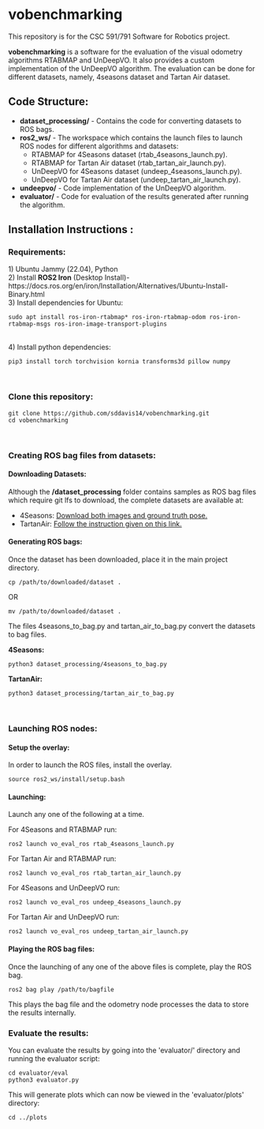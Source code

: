 # vobenchmarking
This repository is for the CSC 591/791 Software for Robotics project. 

<b>vobenchmarking</b> is a software for the evaluation of the visual odometry algorithms RTABMAP and UnDeepVO. It also provides a custom implementation of the UnDeepVO algorithm. The evaluation can be done for different datasets, namely, 4seasons dataset and Tartan Air dataset.

<h2> Code Structure:</h2>
<ul>
<li> <b>dataset_processing/</b> - Contains the code for converting datasets to ROS bags.
<li> <b>ros2_ws/</b> - The workspace which contains the launch files to launch ROS nodes for different algorithms and datasets:
<ul>
<li> RTABMAP for 4Seasons dataset (rtab_4seasons_launch.py).
<li> RTABMAP for Tartan Air dataset (rtab_tartan_air_launch.py).
<li> UnDeepVO for 4Seasons dataset (undeep_4seasons_launch.py).
<li> UnDeepVO for Tartan Air dataset (undeep_tartan_air_launch.py).
</ul>
<li> <b>undeepvo/</b> - Code implementation of the UnDeepVO algorithm.
<li> <b>evaluator/</b> - Code for evaluation of the results generated after running the algorithm.
</ul>

<h2> Installation Instructions :</h2>

<h3> Requirements:</h3>
1) Ubuntu Jammy (22.04), Python<br>
2) Install <b>ROS2 Iron</b> (Desktop Install)- https://docs.ros.org/en/iron/Installation/Alternatives/Ubuntu-Install-Binary.html<br>
3) Install dependencies for Ubuntu:

```commandline
sudo apt install ros-iron-rtabmap* ros-iron-rtabmap-odom ros-iron-rtabmap-msgs ros-iron-image-transport-plugins
```
<br>
4) Install python dependencies:

```commandline
pip3 install torch torchvision kornia transforms3d pillow numpy
```
<br>
<h3>Clone this repository:</h3>

```commandline
git clone https://github.com/sddavis14/vobenchmarking.git
cd vobenchmarking
```
<br>
<h3> Creating ROS bag files from datasets:</h3>
<h4>Downloading Datasets:</h4>
Although the <b>/dataset_processing</b> folder contains samples as ROS bag files which require git lfs to download,
the complete datasets are available at:
<ul>
<li> 4Seasons: <a href="https://www.4seasons-dataset.com/dataset"> Download both images and ground truth pose.</a>
<li> TartanAir: <a href="https://theairlab.org/tartanair-dataset/"> Follow the instruction given on this link.</a>
</ul>

<h4>Generating ROS bags:</h4>
Once the dataset has been downloaded, place it in the main project directory.

````commandline
cp /path/to/downloaded/dataset .
````
OR
````commandline
mv /path/to/downloaded/dataset .
````

The files 4seasons_to_bag.py and tartan_air_to_bag.py convert the datasets to bag files.

<b>4Seasons:</b>

```commandline
python3 dataset_processing/4seasons_to_bag.py
```

<b>TartanAir:</b>

```commandline
python3 dataset_processing/tartan_air_to_bag.py
```

<br>
<h3> Launching ROS nodes:</h3>

<h4> Setup the overlay:</h4>
In order to launch the ROS files, install the overlay.

```commandline
source ros2_ws/install/setup.bash
```

<h4> Launching:</h4>
Launch any one of the following at a time.

For 4Seasons and RTABMAP run:

```commandline
ros2 launch vo_eval_ros rtab_4seasons_launch.py
```

For Tartan Air and RTABMAP run:

```commandline
ros2 launch vo_eval_ros rtab_tartan_air_launch.py
```

For 4Seasons and UnDeepVO run: 

```commandline
ros2 launch vo_eval_ros undeep_4seasons_launch.py
```

For Tartan Air and UnDeepVO run:

```commandline
ros2 launch vo_eval_ros undeep_tartan_air_launch.py
```


<h4> Playing the ROS bag files:</h4>
Once the launching of any one of the above files is complete,
play the ROS bag.

```commandline
ros2 bag play /path/to/bagfile
```

This plays the bag file and the odometry node processes the data to store the results internally.

<h3> Evaluate the results:</h3>

You can evaluate the results by going into the 'evaluator/' directory and running the evaluator script:

```commandline
cd evaluator/eval
python3 evaluator.py
```

This will generate plots which can now be viewed in the 'evaluator/plots' directory:

```commandline
cd ../plots
```
